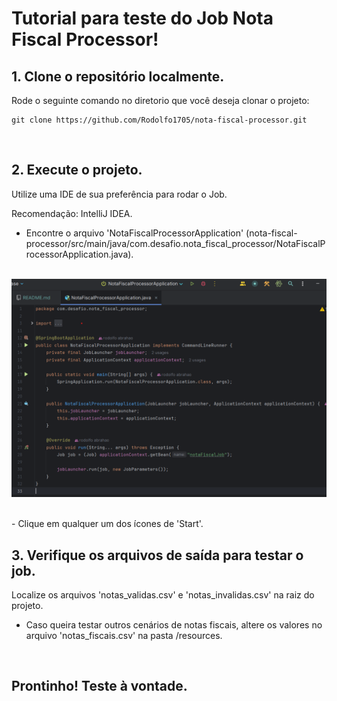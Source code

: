 <h1>Tutorial para teste do Job Nota Fiscal Processor!</h1>

<h2>1. Clone o repositório localmente.</h2>



<p> Rode o seguinte comando no diretorio que você deseja clonar o projeto: </p>

    git clone https://github.com/Rodolfo1705/nota-fiscal-processor.git

<br>

<h2>2. Execute o projeto.</h2>

<p> Utilize uma IDE de sua preferência para rodar o Job.

Recomendação: IntelliJ IDEA.

- Encontre o arquivo 'NotaFiscalProcessorApplication'
  (nota-fiscal-processor/src/main/java/com.desafio.nota_fiscal_processor/NotaFiscalProcessorApplication.java).

<br>

<img src="img/img-1.png" width="650" alt="Rodar Job">
</p>

<br>
- Clique em qualquer um dos ícones de 'Start'.

<br>

<h2>3. Verifique os arquivos de saída para testar o job. </h2>

<p> Localize os arquivos 'notas_validas.csv' e 'notas_invalidas.csv' na raiz do projeto.


* Caso queira testar outros cenários de notas fiscais, altere os valores no arquivo 'notas_fiscais.csv' na pasta /resources.

</p>

<br>

<h2> Prontinho! Teste à vontade. </h2>